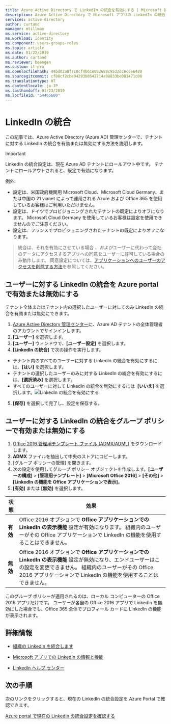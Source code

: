 ```yaml
---
title: Azure Active Directory で LinkedIn の統合を有効にする | Microsoft Docs
description: Azure Active Directory で Microsoft アプリの LinkedIn の統合を有効または無効にする方法について説明します。
services: active-directory
author: curtand
manager: mtillman
ms.service: active-directory
ms.workload: identity
ms.component: users-groups-roles
ms.topic: article
ms.date: 01/22/2019
ms.author: curtand
ms.reviewer: beengen
ms.custom: it-pro
ms.openlocfilehash: 44bd03a8f710cf4b61e063688c9532dc6cce6480
ms.sourcegitcommit: cf88cf2cbe94293b0542714a98833be001471c08
ms.translationtype: HT
ms.contentlocale: ja-JP
ms.lasthandoff: 01/23/2019
ms.locfileid: "54465600"
---
```

# <a name="linkedin-integration"></a>LinkedIn の統合

この記事では、Azure Active Directory (Azure AD) 管理センターで、テナントに対する LinkedIn の統合を有効または無効にする方法を説明します。

> [!IMPORTANT]
> LinkedIn の統合設定は、現在 Azure AD テナントにロールアウト中です。 テナントにロールアウトされると、既定で有効になります。
> 
> 例外:
> * 設定は、米国政府機関用 Microsoft Cloud、Microsoft Cloud Germany、または中国の 21 vianet によって運用される Azure および Office 365 を使用しているお客様はご利用いただけません。
> * 設定は、ドイツでプロビジョニングされたテナントの既定によりオフになります。 Microsoft Cloud Germany を使用しているお客様は設定を使用できませんのでご注意ください。
> * 設定は、フランスでプロビジョニングされたテナントの既定によりオフになります。

> 統合は、それを有効にさせている場合 *、および*ユーザーに代わって会社のデータにアクセスするアプリへの同意をユーザーに許可している場合のみ動作します。 同意設定については、[アプリケーションへのユーザーのアクセスを削除する方法](https://docs.microsoft.com/azure/active-directory/application-access-assignment-how-to-remove-assignment)を参照してください。

## <a name="enable-or-disable-linkedin-integration-for-your-users-in-the-azure-portal"></a>ユーザーに対する LinkedIn の統合を Azure portal で有効または無効にする

テナント全体またはテナント内の選択したユーザーに対してのみ LinkedIn の統合を有効または無効にできます。

1. [Azure Active Directory 管理センター](https://aad.portal.azure.com/)に、Azure AD テナントの全体管理者のアカウントでサインインします。
2. **[ユーザー]** を選択します。
3. **[ユーザー]** ウィンドウで、**[ユーザー設定]** を選択します。
4. **[LinkedIn の統合]** で次の操作を実行します。
  * テナント内のすべてのユーザーに対する LinkedIn の統合を有効にするには、**[はい]** を選択します。
  * テナントの選択したユーザーのみに対する LinkedIn の統合を有効にするには、**[選択済み]** を選択します。
  * すべてのユーザーに対して LinkedIn の統合を無効にするには  **[いいえ]** を選択します。![LinkedIn の統合を有効にする](./media/linkedin-integration/linkedin-integration.png)
5. **[保存]** を選択して完了し、設定を保存する。

## <a name="enable-or-disable-linkedin-integration-for-your-users-in-group-policy"></a>ユーザーに対する LinkedIn の統合をグループ ポリシーで有効または無効にする

1. [Office 2016 管理用テンプレート ファイル (ADMX/ADML)](https://www.microsoft.com/download/details.aspx?id=49030) をダウンロードします。
2. **ADMX** ファイルを抽出して中央のストアにコピーします。
3. [グループ ポリシーの管理] を開きます。
4. 次の設定を使用してグループ ポリシー オブジェクトを作成します。**[ユーザーの構成]** > **[管理用テンプレート]** > **[Microsoft Office 2016]** > **[その他]** > **[LinkedIn の機能を Office アプリケーションで表示]**。
5. **[有効]** または **[無効]** を選択します。
  
 状態 | 効果
------ | ------
**有効** | Office 2016 オプションで **Office アプリケーションでの LinkedIn の表示機能** 設定が有効になります。 組織内のユーザーがその Office アプリケーションで LinkedIn の機能を使用することはできません。
 **無効** | Office 2016 オプションで **Office アプリケーションでの LinkedIn の表示機能** 設定が無効になり、エンドユーザーはこの設定を変更できません。 組織内のユーザーがその Office 2016 アプリケーションで LinkedIn の機能を使用することはできません。

このグループ ポリシーが適用されるのは、ローカル コンピューターの Office 2016 アプリだけです。 ユーザーが各自の Office 2016 アプリで LinkedIn を無効にした場合でも、Office 365 全体でプロフィール カードに LinkedIn の機能が表示されます。

## <a name="learn-more"></a>詳細情報

* [組織の LinkedIn を統合します](linkedin-user-consent.md)

* [Microsoft アプリでの LinkedIn の情報と機能](https://go.microsoft.com/fwlink/?linkid=850740)

* [LinkedIn ヘルプ センター](https://www.linkedin.com/help/linkedin)

## <a name="next-steps"></a>次の手順

次のリンクをクリックすると、現在の LinkedIn の統合設定を Azure Portal で確認できます。

[Azure portal で現在の LinkedIn の統合設定を確認する](https://aad.portal.azure.com/#blade/Microsoft_AAD_IAM/UserManagementMenuBlade/UserSettings)